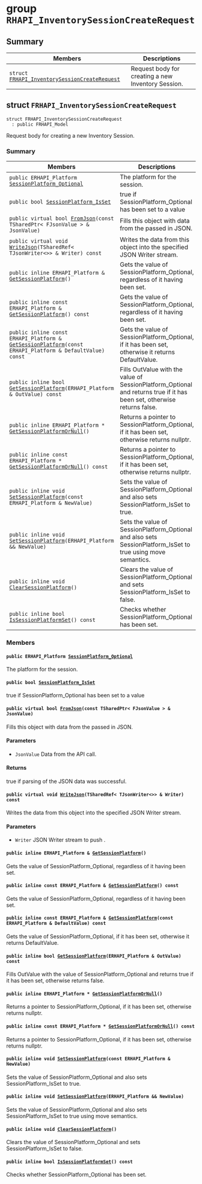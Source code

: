 # group `RHAPI_InventorySessionCreateRequest` <a id="group__RHAPI__InventorySessionCreateRequest"></a>

## Summary

 Members                        | Descriptions                                
--------------------------------|---------------------------------------------
`struct `[`FRHAPI_InventorySessionCreateRequest`](#structFRHAPI__InventorySessionCreateRequest) | Request body for creating a new Inventory Session.

## struct `FRHAPI_InventorySessionCreateRequest` <a id="structFRHAPI__InventorySessionCreateRequest"></a>

```
struct FRHAPI_InventorySessionCreateRequest
  : public FRHAPI_Model
```

Request body for creating a new Inventory Session.

### Summary

 Members                        | Descriptions                                
--------------------------------|---------------------------------------------
`public ERHAPI_Platform `[`SessionPlatform_Optional`](#structFRHAPI__InventorySessionCreateRequest_1a3ce3d37c36fd64abb0c9f2ac71c7de0b) | The platform for the session.
`public bool `[`SessionPlatform_IsSet`](#structFRHAPI__InventorySessionCreateRequest_1ab4b7db4ec8fc04e689de59d6277dd7fd) | true if SessionPlatform_Optional has been set to a value
`public virtual bool `[`FromJson`](#structFRHAPI__InventorySessionCreateRequest_1a61617728516e30cb907f4aa87274e50c)`(const TSharedPtr< FJsonValue > & JsonValue)` | Fills this object with data from the passed in JSON.
`public virtual void `[`WriteJson`](#structFRHAPI__InventorySessionCreateRequest_1acea5303c4153ce1febb5489e2d8d16e1)`(TSharedRef< TJsonWriter<>> & Writer) const` | Writes the data from this object into the specified JSON Writer stream.
`public inline ERHAPI_Platform & `[`GetSessionPlatform`](#structFRHAPI__InventorySessionCreateRequest_1a399a8e0b4eff8aa1b5e32465b09bcd1a)`()` | Gets the value of SessionPlatform_Optional, regardless of it having been set.
`public inline const ERHAPI_Platform & `[`GetSessionPlatform`](#structFRHAPI__InventorySessionCreateRequest_1a71d76d23f6e179dd66d70bf12320b279)`() const` | Gets the value of SessionPlatform_Optional, regardless of it having been set.
`public inline const ERHAPI_Platform & `[`GetSessionPlatform`](#structFRHAPI__InventorySessionCreateRequest_1ad83246843db2f5a6cbad43766265996f)`(const ERHAPI_Platform & DefaultValue) const` | Gets the value of SessionPlatform_Optional, if it has been set, otherwise it returns DefaultValue.
`public inline bool `[`GetSessionPlatform`](#structFRHAPI__InventorySessionCreateRequest_1acbb25e0e1ca49d59732c2f58fa7ce40b)`(ERHAPI_Platform & OutValue) const` | Fills OutValue with the value of SessionPlatform_Optional and returns true if it has been set, otherwise returns false.
`public inline ERHAPI_Platform * `[`GetSessionPlatformOrNull`](#structFRHAPI__InventorySessionCreateRequest_1a6b04a45761ddcd173be6bd2f1663b9e4)`()` | Returns a pointer to SessionPlatform_Optional, if it has been set, otherwise returns nullptr.
`public inline const ERHAPI_Platform * `[`GetSessionPlatformOrNull`](#structFRHAPI__InventorySessionCreateRequest_1aa24dff40feb38b6811dbdb940b04c681)`() const` | Returns a pointer to SessionPlatform_Optional, if it has been set, otherwise returns nullptr.
`public inline void `[`SetSessionPlatform`](#structFRHAPI__InventorySessionCreateRequest_1ab36307f16aaf8703733e9f5d40e66aef)`(const ERHAPI_Platform & NewValue)` | Sets the value of SessionPlatform_Optional and also sets SessionPlatform_IsSet to true.
`public inline void `[`SetSessionPlatform`](#structFRHAPI__InventorySessionCreateRequest_1a671e38468880d24200c3234687ed1811)`(ERHAPI_Platform && NewValue)` | Sets the value of SessionPlatform_Optional and also sets SessionPlatform_IsSet to true using move semantics.
`public inline void `[`ClearSessionPlatform`](#structFRHAPI__InventorySessionCreateRequest_1aad55a63e039262d87c1dd0715bd54d71)`()` | Clears the value of SessionPlatform_Optional and sets SessionPlatform_IsSet to false.
`public inline bool `[`IsSessionPlatformSet`](#structFRHAPI__InventorySessionCreateRequest_1af9d3edc5d283e4ac6dea85b3fb7b7992)`() const` | Checks whether SessionPlatform_Optional has been set.

### Members

#### `public ERHAPI_Platform `[`SessionPlatform_Optional`](#structFRHAPI__InventorySessionCreateRequest_1a3ce3d37c36fd64abb0c9f2ac71c7de0b) <a id="structFRHAPI__InventorySessionCreateRequest_1a3ce3d37c36fd64abb0c9f2ac71c7de0b"></a>

The platform for the session.

#### `public bool `[`SessionPlatform_IsSet`](#structFRHAPI__InventorySessionCreateRequest_1ab4b7db4ec8fc04e689de59d6277dd7fd) <a id="structFRHAPI__InventorySessionCreateRequest_1ab4b7db4ec8fc04e689de59d6277dd7fd"></a>

true if SessionPlatform_Optional has been set to a value

#### `public virtual bool `[`FromJson`](#structFRHAPI__InventorySessionCreateRequest_1a61617728516e30cb907f4aa87274e50c)`(const TSharedPtr< FJsonValue > & JsonValue)` <a id="structFRHAPI__InventorySessionCreateRequest_1a61617728516e30cb907f4aa87274e50c"></a>

Fills this object with data from the passed in JSON.

#### Parameters
* `JsonValue` Data from the API call.

#### Returns
true if parsing of the JSON data was successful.

#### `public virtual void `[`WriteJson`](#structFRHAPI__InventorySessionCreateRequest_1acea5303c4153ce1febb5489e2d8d16e1)`(TSharedRef< TJsonWriter<>> & Writer) const` <a id="structFRHAPI__InventorySessionCreateRequest_1acea5303c4153ce1febb5489e2d8d16e1"></a>

Writes the data from this object into the specified JSON Writer stream.

#### Parameters
* `Writer` JSON Writer stream to push .

#### `public inline ERHAPI_Platform & `[`GetSessionPlatform`](#structFRHAPI__InventorySessionCreateRequest_1a399a8e0b4eff8aa1b5e32465b09bcd1a)`()` <a id="structFRHAPI__InventorySessionCreateRequest_1a399a8e0b4eff8aa1b5e32465b09bcd1a"></a>

Gets the value of SessionPlatform_Optional, regardless of it having been set.

#### `public inline const ERHAPI_Platform & `[`GetSessionPlatform`](#structFRHAPI__InventorySessionCreateRequest_1a71d76d23f6e179dd66d70bf12320b279)`() const` <a id="structFRHAPI__InventorySessionCreateRequest_1a71d76d23f6e179dd66d70bf12320b279"></a>

Gets the value of SessionPlatform_Optional, regardless of it having been set.

#### `public inline const ERHAPI_Platform & `[`GetSessionPlatform`](#structFRHAPI__InventorySessionCreateRequest_1ad83246843db2f5a6cbad43766265996f)`(const ERHAPI_Platform & DefaultValue) const` <a id="structFRHAPI__InventorySessionCreateRequest_1ad83246843db2f5a6cbad43766265996f"></a>

Gets the value of SessionPlatform_Optional, if it has been set, otherwise it returns DefaultValue.

#### `public inline bool `[`GetSessionPlatform`](#structFRHAPI__InventorySessionCreateRequest_1acbb25e0e1ca49d59732c2f58fa7ce40b)`(ERHAPI_Platform & OutValue) const` <a id="structFRHAPI__InventorySessionCreateRequest_1acbb25e0e1ca49d59732c2f58fa7ce40b"></a>

Fills OutValue with the value of SessionPlatform_Optional and returns true if it has been set, otherwise returns false.

#### `public inline ERHAPI_Platform * `[`GetSessionPlatformOrNull`](#structFRHAPI__InventorySessionCreateRequest_1a6b04a45761ddcd173be6bd2f1663b9e4)`()` <a id="structFRHAPI__InventorySessionCreateRequest_1a6b04a45761ddcd173be6bd2f1663b9e4"></a>

Returns a pointer to SessionPlatform_Optional, if it has been set, otherwise returns nullptr.

#### `public inline const ERHAPI_Platform * `[`GetSessionPlatformOrNull`](#structFRHAPI__InventorySessionCreateRequest_1aa24dff40feb38b6811dbdb940b04c681)`() const` <a id="structFRHAPI__InventorySessionCreateRequest_1aa24dff40feb38b6811dbdb940b04c681"></a>

Returns a pointer to SessionPlatform_Optional, if it has been set, otherwise returns nullptr.

#### `public inline void `[`SetSessionPlatform`](#structFRHAPI__InventorySessionCreateRequest_1ab36307f16aaf8703733e9f5d40e66aef)`(const ERHAPI_Platform & NewValue)` <a id="structFRHAPI__InventorySessionCreateRequest_1ab36307f16aaf8703733e9f5d40e66aef"></a>

Sets the value of SessionPlatform_Optional and also sets SessionPlatform_IsSet to true.

#### `public inline void `[`SetSessionPlatform`](#structFRHAPI__InventorySessionCreateRequest_1a671e38468880d24200c3234687ed1811)`(ERHAPI_Platform && NewValue)` <a id="structFRHAPI__InventorySessionCreateRequest_1a671e38468880d24200c3234687ed1811"></a>

Sets the value of SessionPlatform_Optional and also sets SessionPlatform_IsSet to true using move semantics.

#### `public inline void `[`ClearSessionPlatform`](#structFRHAPI__InventorySessionCreateRequest_1aad55a63e039262d87c1dd0715bd54d71)`()` <a id="structFRHAPI__InventorySessionCreateRequest_1aad55a63e039262d87c1dd0715bd54d71"></a>

Clears the value of SessionPlatform_Optional and sets SessionPlatform_IsSet to false.

#### `public inline bool `[`IsSessionPlatformSet`](#structFRHAPI__InventorySessionCreateRequest_1af9d3edc5d283e4ac6dea85b3fb7b7992)`() const` <a id="structFRHAPI__InventorySessionCreateRequest_1af9d3edc5d283e4ac6dea85b3fb7b7992"></a>

Checks whether SessionPlatform_Optional has been set.

